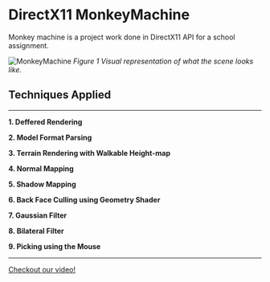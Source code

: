 # DirectX11 MonkeyMachine
Monkey machine is a project work done in DirectX11 API for a school assignment.

![MonkeyMachine](https://user-images.githubusercontent.com/60174179/120081514-58bc8080-c0be-11eb-985f-0e7702d1e91c.jpg)
*Figure 1 Visual representation of what the scene looks like.*
## Techniques Applied

--------------------------------------------------------

**1. Deffered Rendering**

**2. Model Format Parsing**

**3. Terrain Rendering with Walkable Height-map**

**4. Normal Mapping**

**5. Shadow Mapping**

**6. Back Face Culling using Geometry Shader**

**7. Gaussian Filter**

**8. Bilateral Filter**

**9. Picking using the Mouse**

--------------------------------------------------------

[Checkout our video!](https://www.youtube.com/watch?v=YJC9NkMLgI0)
